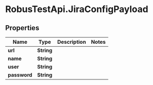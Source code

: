 # RobusTestApi.JiraConfigPayload

## Properties
Name | Type | Description | Notes
------------ | ------------- | ------------- | -------------
**url** | **String** |  | 
**name** | **String** |  | 
**user** | **String** |  | 
**password** | **String** |  | 


